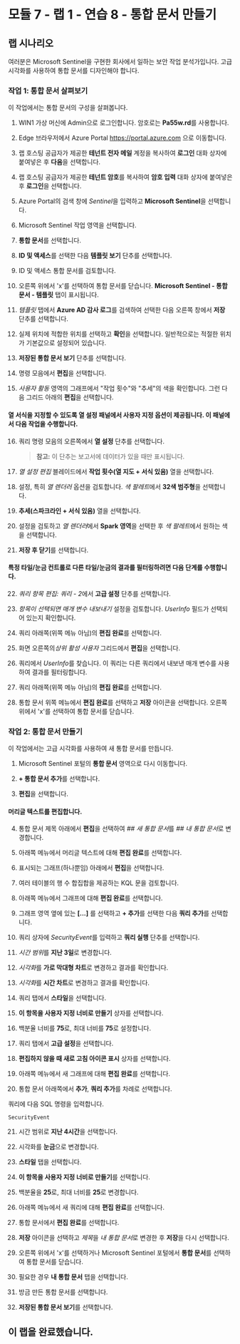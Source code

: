 ﻿---
lab:
    title: '연습 8 - 통합 문서 만들기'
    module: '모듈 7 - Microsoft Sentinel을 사용하여 검색 만들기 및 조사 수행'
---

# 모듈 7 - 랩 1 - 연습 8 - 통합 문서 만들기

## 랩 시나리오

여러분은 Microsoft Sentinel을 구현한 회사에서 일하는 보안 작업 분석가입니다. 고급 시각화를 사용하여 통합 문서를 디자인해야 합니다.


### 작업 1: 통합 문서 살펴보기

이 작업에서는 통합 문서의 구성을 살펴봅니다.

1. WIN1 가상 머신에 Admin으로 로그인합니다. 암호로는 **Pa55w.rd**를 사용합니다.  

2. Edge 브라우저에서 Azure Portal https://portal.azure.com 으로 이동합니다.

3. 랩 호스팅 공급자가 제공한 **테넌트 전자 메일** 계정을 복사하여 **로그인** 대화 상자에 붙여넣은 후 **다음**을 선택합니다.

4. 랩 호스팅 공급자가 제공한 **테넌트 암호**를 복사하여 **암호 입력** 대화 상자에 붙여넣은 후 **로그인**을 선택합니다.

5. Azure Portal의 검색 창에 *Sentinel*을 입력하고 **Microsoft Sentinel**을 선택합니다.

6. Microsoft Sentinel 작업 영역을 선택합니다.

7. **통합 문서**를 선택합니다.

8. **ID 및 액세스**를 선택한 다음 **템플릿 보기** 단추를 선택합니다.

9. ID 및 액세스 통합 문서를 검토합니다.

10. 오른쪽 위에서 'x'를 선택하여 통합 문서를 닫습니다. **Microsoft Sentinel - 통합 문서 - 템플릿** 탭이 표시됩니다.

11. *템플릿* 탭에서 **Azure AD 감사 로그**를 검색하여 선택한 다음 오른쪽 창에서 **저장** 단추를 선택합니다. 

12. 실제 위치에 적합한 위치를 선택하고 **확인**을 선택합니다. 일반적으로는 적절한 위치가 기본값으로 설정되어 있습니다.

13. **저장된 통합 문서 보기** 단추를 선택합니다.

14. 명령 모음에서 **편집**을 선택합니다.

15. *사용자 활동* 영역의 그래프에서 "작업 횟수"와 "추세"의 색을 확인합니다. 그런 다음 그리드 아래의 **편집**을 선택합니다.

#### 열 서식을 지정할 수 있도록 열 설정 패널에서 사용자 지정 옵션이 제공됩니다. 이 패널에서 다음 작업을 수행합니다.

16. 쿼리 명령 모음의 오른쪽에서 **열 설정** 단추를 선택합니다.

    >**참고:** 이 단추는 보고서에 데이터가 있을 때만 표시됩니다.

17. *열 설정 편집* 블레이드에서 **작업 횟수(열 지도 + 서식 있음)** 열을 선택합니다.

18. 설정, 특히 *열 렌더러* 옵션을 검토합니다. *색 팔레트*에서 **32색 범주형**을 선택합니다.

19. **추세(스파크라인 + 서식 있음)** 열을 선택합니다.

20. 설정을 검토하고 *열 렌더러*에서 **Spark 영역**을 선택한 후 *색 팔레트*에서 원하는 색을 선택합니다.

21. **저장 후 닫기**를 선택합니다.

#### 특정 타일/눈금 컨트롤로 다른 타일/눈금의 결과를 필터링하려면 다음 단계를 수행합니다.

22. *쿼리 항목 편집: 쿼리 - 2*에서 **고급 설정** 단추를 선택합니다.

23. *항목이 선택되면 매개 변수 내보내기* 설정을 검토합니다. *UserInfo* 필드가 선택되어 있는지 확인합니다.

24. 쿼리 아래쪽(위쪽 메뉴 아님)의 **편집 완료**를 선택합니다.

25. 화면 오른쪽의*상위 활성 사용자* 그리드에서 **편집**을 선택합니다.  

26. 쿼리에서 *UserInfo*를 찾습니다. 이 쿼리는 다른 쿼리에서 내보낸 매개 변수를 사용하여 결과를 필터링합니다.

27. 쿼리 아래쪽(위쪽 메뉴 아님)의 **편집 완료**를 선택합니다.

28. 통합 문서 위쪽 메뉴에서 **편집 완료**를 선택하고 **저장** 아이콘을 선택합니다. 오른쪽 위에서 'x'를 선택하여 통합 문서를 닫습니다.


### 작업 2: 통합 문서 만들기

이 작업에서는 고급 시각화를 사용하여 새 통합 문서를 만듭니다.

1. Microsoft Sentinel 포털의 **통합 문서** 영역으로 다시 이동합니다.

2. **+ 통합 문서 추가**를 선택합니다.

3. **편집**을 선택합니다.

#### 머리글 텍스트를 편집합니다.

4. 통합 문서 제목 아래에서 **편집**을 선택하여 *## 새 통합 문서*를 *## 내 통합 문서*로 변경합니다.

5. 아래쪽 메뉴에서 머리글 텍스트에 대해 **편집 완료**를 선택합니다.

6. 표시되는 그래프(하나뿐임) 아래에서 **편집**을 선택합니다.

7. 여러 테이블의 행 수 합집합을 제공하는 KQL 문을 검토합니다.

8. 아래쪽 메뉴에서 그래프에 대해 **편집 완료**를 선택합니다.

9. 그래프 영역 옆에 있는 **[...]** 를 선택하고 **+ 추가**를 선택한 다음 **쿼리 추가**를 선택합니다.

10. 쿼리 상자에 *SecurityEvent*를 입력하고 **쿼리 실행** 단추를 선택합니다.

11. *시간 범위*를 **지난 3일**로 변경합니다.

12. *시각화*를 **가로 막대형 차트**로 변경하고 결과를 확인합니다.

13. *시각화*를 **시간 차트**로 변경하고 결과를 확인합니다.

14. 쿼리 탭에서 **스타일**을 선택합니다.

15. **이 항목을 사용자 지정 너비로 만들기** 상자를 선택합니다.

16. 백분율 너비를 **75**로, 최대 너비를 **75**로 설정합니다.

17. 쿼리 탭에서 **고급 설정**을 선택합니다.

18. **편집하지 않을 때 새로 고침 아이콘 표시** 상자를 선택합니다. 

19. 아래쪽 메뉴에서 새 그래프에 대해 **편집 완료**를 선택합니다.

20. 통합 문서 아래쪽에서 **추가**, **쿼리 추가**를 차례로 선택합니다.

쿼리에 다음 SQL 명령을 입력합니다.

```KQL
SecurityEvent
```

21. 시간 범위로 **지난 4시간**을 선택합니다.

22. 시각화를 **눈금**으로 변경합니다.

23. **스타일** 탭을 선택합니다.

24. **이 항목을 사용자 지정 너비로 만들기**를 선택합니다.

25. 백분율을 **25**로, 최대 너비를 **25**로 변경합니다. 

26. 아래쪽 메뉴에서 새 쿼리에 대해 **편집 완료**를 선택합니다.

27. 통합 문서에서 **편집 완료**를 선택합니다.

28. **저장** 아이콘을 선택하고 *제목*을 *내 통합 문서*로 변경한 후 **저장**을 다시 선택합니다.

29. 오른쪽 위에서 'x'를 선택하거나 Microsoft Sentinel 포털에서 **통합 문서**를 선택하여 통합 문서를 닫습니다.

30. 필요한 경우 **내 통합 문서** 탭을 선택합니다.

31. 방금 만든 통합 문서를 선택합니다.

32. **저장된 통합 문서 보기**를 선택합니다.

## 이 랩을 완료했습니다.
